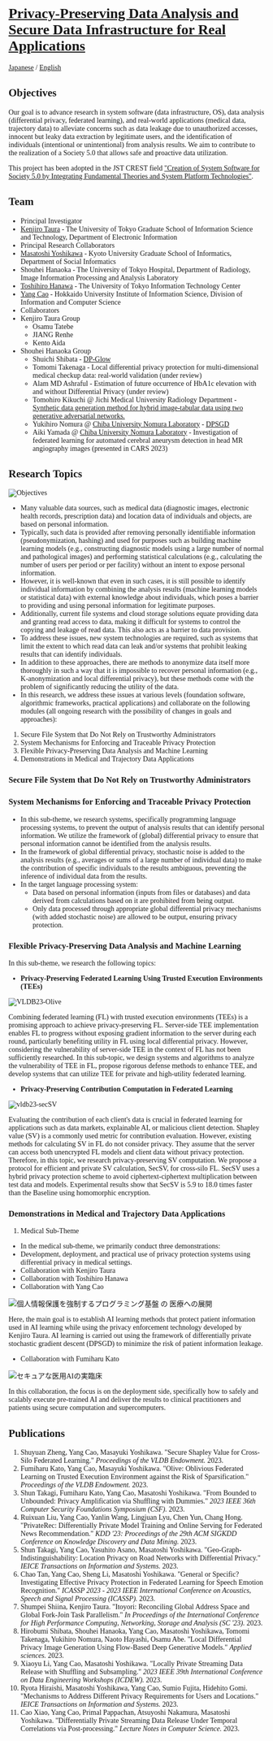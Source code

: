 <style>
  body {
    font-family: Times-New-Roman;
  }
</style>

# [Privacy-Preserving Data Analysis and Secure Data Infrastructure for Real Applications](https://www.jst.go.jp/kisoken/crest/project/1111114/1111114_2021.html)

[Japanese](index.md) / [English](index_eng.md)

## Objectives

Our goal is to advance research in system software (data infrastructure, OS), data analysis (differential privacy, federated learning), and real-world applications (medical data, trajectory data) to alleviate concerns such as data leakage due to unauthorized accesses, innocent but leaky data extraction by legitimate users, and the identification of individuals (intentional or unintentional) from analysis results. We aim to contribute to the realization of a Society 5.0 that allows safe and proactive data utilization.

This project has been adopted in the JST CREST field ["Creation of System Software for Society 5.0 by Integrating Fundamental Theories and System Platform Technologies"](https://www.jst.go.jp/kisoken/crest/en/research_area/ongoing/area2021-2.html).

## Team

* Principal Investigator
 * [Kenjiro Taura](https://www.eidos.ic.i.u-tokyo.ac.jp/~tau/) - The University of Tokyo Graduate School of Information Science and Technology, Department of Electronic Information
* Principal Research Collaborators
 * [Masatoshi Yoshikawa](https://www.db.soc.i.kyoto-u.ac.jp/~yoshikawa/) - Kyoto University Graduate School of Informatics, Department of Social Informatics
 * Shouhei Hanaoka - The University of Tokyo Hospital, Department of Radiology, Image Information Processing and Analysis Laboratory
 * [Toshihiro Hanawa](https://www.cspp.cc.u-tokyo.ac.jp/hanawa/) - The University of Tokyo Information Technology Center
 * [Yang Cao](https://yangcao88.github.io/) - Hokkaido University Institute of Information Science, Division of Information and Computer Science
* Collaborators
 * Kenjiro Taura Group
   * Osamu Tatebe
   * JIANG Renhe
   * Kento Aida
 * Shouhei Hanaoka Group
   * Shuichi Shibata - [DP-Glow](https://www.mdpi.com/2076-3417/13/18/10132)
   * Tomomi Takenaga - Local differential privacy protection for multi-dimensional medical checkup data: real-world validation (under review)
   * Alam MD Ashraful - Estimation of future occurrence of HbA1c elevation with and without Differential Privacy (under review)
   * Tomohiro Kikuchi @ Jichi Medical University Radiology Department - [Synthetic data generation method for hybrid image-tabular data using two generative adversarial networks.](https://arxiv.org/abs/2308.07573)
   * Yukihiro Nomura @ [Chiba University Nomura Laboratory](https://www.cfme.chiba-u.jp/staff/detail.php?index=nomura) - [DPSGD](https://1drv.ms/i/s!AsqSQ39DdrGCjagndybXE2nYbw9F-A?e=f16Qss)
   * Aiki Yamada @ [Chiba University Nomura Laboratory](https://www.cfme.chiba-u.jp/staff/detail.php?index=nomura) - Investigation of federated learning for automated cerebral aneurysm detection in head MR angiography images (presented in CARS 2023)

## Research Topics

![Objectives](img/goals.png "Sample")

* Many valuable data sources, such as medical data (diagnostic images, electronic health records, prescription data) and location data of individuals and objects, are based on personal information.
* Typically, such data is provided after removing personally identifiable information (pseudonymization, hashing) and used for purposes such as building machine learning models (e.g., constructing diagnostic models using a large number of normal and pathological images) and performing statistical calculations (e.g., calculating the number of users per period or per facility) without an intent to expose personal information.
* However, it is well-known that even in such cases, it is still possible to identify individual information by combining the analysis results (machine learning models or statistical data) with external knowledge about individuals, which poses a barrier to providing and using personal information for legitimate purposes.
* Additionally, current file systems and cloud storage solutions equate providing data and granting read access to data, making it difficult for systems to control the copying and leakage of read data. This also acts as a barrier to data provision.
* To address these issues, new system technologies are required, such as systems that limit the extent to which read data can leak and/or systems that prohibit leaking results that can identify individuals.
* In addition to these approaches, there are methods to anonymize data itself more thoroughly in such a way that it is impossible to recover personal information (e.g., K-anonymization and local differential privacy), but these methods come with the problem of significantly reducing the utility of the data.
* In this research, we address these issues at various levels (foundation software, algorithmic frameworks, practical applications) and collaborate on the following modules (all ongoing research with the possibility of changes in goals and approaches):

 1. Secure File System that Do Not Rely on Trustworthy Administrators
 2. System Mechanisms for Enforcing and Traceable Privacy Protection
 3. Flexible Privacy-Preserving Data Analysis and Machine Learning
 4. Demonstrations in Medical and Trajectory Data Applications

### Secure File System that Do Not Rely on Trustworthy Administrators

### System Mechanisms for Enforcing and Traceable Privacy Protection

* In this sub-theme, we research systems, specifically programming language processing systems, to prevent the output of analysis results that can identify personal information. We utilize the framework of (global) differential privacy to ensure that personal information cannot be identified from the analysis results.
* In the framework of global differential privacy, stochastic noise is added to the analysis results (e.g., averages or sums of a large number of individual data) to make the contribution of specific individuals to the results ambiguous, preventing the inference of individual data from the results.
* In the target language processing system:
   * Data based on personal information (inputs from files or databases) and data derived from calculations based on it are prohibited from being output.
   * Only data processed through appropriate global differential privacy mechanisms (with added stochastic noise) are allowed to be output, ensuring privacy protection.

### Flexible Privacy-Preserving Data Analysis and Machine Learning

In this sub-theme, we research the following topics:

- **Privacy-Preserving Federated Learning Using Trusted Execution Environments (TEEs)**

![VLDB23-Olive](img/VLDB23-Olive.png)

Combining federated learning (FL) with trusted execution environments (TEEs) is a promising approach to achieve privacy-preserving FL. Server-side TEE implementation enables FL to progress without exposing gradient information to the server during each round, particularly benefiting utility in FL using local differential privacy. However, considering the vulnerability of server-side TEE in the context of FL has not been sufficiently researched. In this sub-topic, we design systems and algorithms to analyze the vulnerability of TEE in FL, propose rigorous defense methods to enhance TEE, and develop systems that can utilize TEE for private and high-utility federated learning.

- **Privacy-Preserving Contribution Computation in Federated Learning**

![vldb23-secSV](img/vldb23-secSV.png)

Evaluating the contribution of each client's data is crucial in federated learning for applications such as data markets, explainable AI, or malicious client detection. Shapley value (SV) is a commonly used metric for contribution evaluation. However, existing methods for calculating SV in FL do not consider privacy. They assume that the server can access both unencrypted FL models and client data without privacy protection. Therefore, in this topic, we research privacy-preserving SV computation. We propose a protocol for efficient and private SV calculation, SecSV, for cross-silo FL. SecSV uses a hybrid privacy protection scheme to avoid ciphertext-ciphertext multiplication between test data and models. Experimental results show that SecSV is 5.9 to 18.0 times faster than the Baseline using homomorphic encryption.

### Demonstrations in Medical and Trajectory Data Applications

 1. Medical Sub-Theme
  * In the medical sub-theme, we primarily conduct three demonstrations:
  * Development, deployment, and practical use of privacy protection systems using differential privacy in medical settings.
  * Collaboration with Kenjiro Taura
  * Collaboration with Toshihiro Hanawa
  * Collaboration with Yang Cao

![個人情報保護を強制するプログラミング基盤 の 医療への展開](img/TauraHanaoka.png)

Here, the main goal is to establish AI learning methods that protect patient information used in AI learning while using the privacy enforcement technology developed by Kenjiro Taura. AI learning is carried out using the framework of differentially private stochastic gradient descent (DPSGD) to minimize the risk of patient information leakage.

  * Collaboration with Fumiharu Kato

![セキュアな医用AIの実臨床](img/HanawaHanaoka.png)

In this collaboration, the focus is on the deployment side, specifically how to safely and scalably execute pre-trained AI and deliver the results to clinical practitioners and patients using secure computation and supercomputers.

## Publications

 1. Shuyuan Zheng, Yang Cao, Masayuki Yoshikawa. "Secure Shapley Value for Cross-Silo Federated Learning." _Proceedings of the VLDB Endowment._ 2023.
 2. Fumiharu Kato, Yang Cao, Masayuki Yoshikawa. "Olive: Oblivious Federated Learning on Trusted Execution Environment against the Risk of Sparsification." _Proceedings of the VLDB Endowment._ 2023.
 3. Shun Takagi, Fumiharu Kato, Yang Cao, Masatoshi Yoshikawa. "From Bounded to Unbounded: Privacy Amplification via Shuffling with Dummies." _2023 IEEE 36th Computer Security Foundations Symposium (CSF)._ 2023.
 4. Ruixuan Liu, Yang Cao, Yanlin Wang, Lingjuan Lyu, Chen Yun, Chang Hong. "PrivateRec: Differentially Private Model Training and Online Serving for Federated News Recommendation." _KDD '23: Proceedings of the 29th ACM SIGKDD Conference on Knowledge Discovery and Data Mining._ 2023.
 5. Shun Takagi, Yang Cao, Yasuhito Asano, Masatoshi Yoshikawa. "Geo-Graph-Indistinguishability: Location Privacy on Road Networks with Differential Privacy." _IEICE Transactions on Information and Systems._ 2023.
 6. Chao Tan, Yang Cao, Sheng Li, Masatoshi Yoshikawa. "General or Specific? Investigating Effective Privacy Protection in Federated Learning for Speech Emotion Recognition." _ICASSP 2023 - 2023 IEEE International Conference on Acoustics, Speech and Signal Processing (ICASSP)._ 2023.
 7. Shumpei Shiina, Kenjiro Taura. "Itoyori: Reconciling Global Address Space and Global Fork-Join Task Parallelism." _In Proceedings of the International Conference for High Performance Computing, Networking, Storage and Analysis (SC '23)._ 2023.
 8. Hirobumi Shibata, Shouhei Hanaoka, Yang Cao, Masatoshi Yoshikawa, Tomomi Takenaga, Yukihiro Nomura, Naoto Hayashi, Osamu Abe. "Local Differential Privacy Image Generation Using Flow-Based Deep Generative Models." _Applied sciences._ 2023.
 9. Xiaoyu Li, Yang Cao, Masatoshi Yoshikawa. "Locally Private Streaming Data Release with Shuffling and Subsampling." _2023 IEEE 39th International Conference on Data Engineering Workshops (ICDEW)._ 2023.
 10. Ryota Hiraishi, Masatoshi Yoshikawa, Yang Cao, Sumio Fujita, Hidehito Gomi. "Mechanisms to Address Different Privacy Requirements for Users and Locations." _IEICE Transactions on Information and Systems._ 2023.
 11. Cao Xiao, Yang Cao, Primal Pappachan, Atsuyoshi Nakamura, Masatoshi Yoshikawa. "Differentially Private Streaming Data Release Under Temporal Correlations via Post-processing." _Lecture Notes in Computer Science._ 2023.
